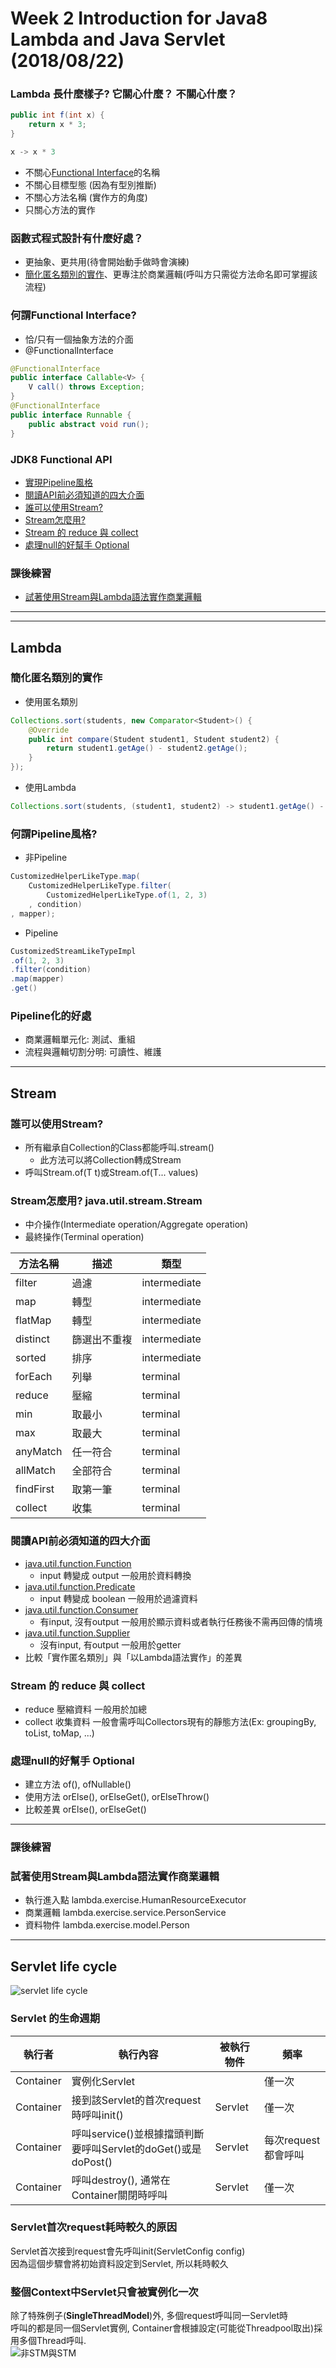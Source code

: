 # Week 2 Introduction for Java8 Lambda and Java Servlet (2018/08/22)

### Lambda 長什麼樣子? 它關心什麼？ 不關心什麼？
```java
public int f(int x) {
    return x * 3;
}

x -> x * 3
```
- 不關心[Functional Interface](#何謂functional-interface)的名稱
- 不關心目標型態 (因為有型別推斷)
- 不關心方法名稱 (實作方的角度)
- 只關心方法的實作

### 函數式程式設計有什麼好處？
- 更抽象、更共用(待會開始動手做時會演練)
- [簡化匿名類別的實作](#簡化匿名類別的實作)、更專注於商業邏輯(呼叫方只需從方法命名即可掌握該流程) 

### 何謂Functional Interface?
- 恰/只有一個抽象方法的介面
- @FunctionalInterface
```java
@FunctionalInterface
public interface Callable<V> {
    V call() throws Exception;
}
@FunctionalInterface
public interface Runnable {
    public abstract void run();
}
```


### JDK8 Functional API
- [實現Pipeline風格](#何謂pipeline風格)
- [閱讀API前必須知道的四大介面](#閱讀api前必須知道的四大介面)
- [誰可以使用Stream?](#誰可以使用stream)
- [Stream怎麼用?](stream怎麼用-java.util.stream.stream)
- [Stream 的 reduce 與 collect]()
- [處理null的好幫手 Optional](#處理null的好幫手-optional)


 
### 課後練習
- [試著使用Stream與Lambda語法實作商業邏輯](#試著使用stream與lambda語法實作商業邏輯)

* * *
* * *

## Lambda


### 簡化匿名類別的實作
-  使用匿名類別
```java
Collections.sort(students, new Comparator<Student>() {
	@Override
	public int compare(Student student1, Student student2) {
		return student1.getAge() - student2.getAge();
	}
});
```
- 使用Lambda
```java
Collections.sort(students, (student1, student2) -> student1.getAge() - student2.getAge()));
```




### 何謂Pipeline風格?
- 非Pipeline
```java
CustomizedHelperLikeType.map(
	CustomizedHelperLikeType.filter(
		CustomizedHelperLikeType.of(1, 2, 3)
	, condition)
, mapper);
```
- Pipeline
```java
CustomizedStreamLikeTypeImpl
.of(1, 2, 3)
.filter(condition)
.map(mapper)
.get()
```
### Pipeline化的好處
- 商業邏輯單元化: 測試、重組
- 流程與邏輯切割分明: 可讀性、維護


* * *

## Stream
### 誰可以使用Stream?
- 所有繼承自Collection的Class都能呼叫.stream()
    - 此方法可以將Collection<E>轉成Stream<E>
- 呼叫Stream.of(T t)或Stream.of(T... values)



### Stream怎麼用? java.util.stream.Stream
- 中介操作(Intermediate operation/Aggregate operation)
- 最終操作(Terminal operation)

| 方法名稱  | 描述         | 類型         |
|-----------|--------------|--------------|
| filter    | 過濾         | intermediate |
| map       | 轉型         | intermediate |
| flatMap   | 轉型         | intermediate |
| distinct  | 篩選出不重複 | intermediate |
| sorted    | 排序         | intermediate |
| forEach   | 列舉         | terminal     |
| reduce    | 壓縮         | terminal     |
| min       | 取最小       | terminal     |
| max       | 取最大       | terminal     |
| anyMatch  | 任一符合     | terminal     |
| allMatch  | 全部符合     | terminal     |
| findFirst | 取第一筆     | terminal     |
| collect   | 收集         | terminal     |



### 閱讀API前必須知道的四大介面
- [java.util.function.Function](https://docs.oracle.com/javase/8/docs/api/java/util/function/Function.html)
  - input 轉變成 output 一般用於資料轉換
- [java.util.function.Predicate](https://docs.oracle.com/javase/8/docs/api/java/util/function/Predicate.html)
  - input 轉變成 boolean 一般用於過濾資料
- [java.util.function.Consumer](https://docs.oracle.com/javase/8/docs/api/java/util/function/Consumer.html)
  - 有input, 沒有output 一般用於顯示資料或者執行任務後不需再回傳的情境
- [java.util.function.Supplier](https://docs.oracle.com/javase/8/docs/api/java/util/function/Supplier.html)
  - 沒有input, 有output 一般用於getter
- 比較「實作匿名類別」與「以Lambda語法實作」的差異  

### Stream 的 reduce 與 collect
- reduce 壓縮資料 一般用於加總
- collect 收集資料 一般會需呼叫Collectors現有的靜態方法(Ex: groupingBy, toList, toMap, ...)

### 處理null的好幫手 Optional
 - 建立方法 of(), ofNullable()
 - 使用方法 orElse(), orElseGet(), orElseThrow()
 - 比較差異 orElse(), orElseGet()
* * *

### 課後練習
### 試著使用Stream與Lambda語法實作商業邏輯
- 執行進入點 lambda.exercise.HumanResourceExecutor
- 商業邏輯   lambda.exercise.service.PersonService
- 資料物件   lambda.exercise.model.Person



 * * *
## Servlet life cycle
![servlet life cycle](https://www.tutorialspoint.com/servlets/images/servlet-lifecycle.jpg)
### Servlet 的生命週期 
|執行者|執行內容|被執行物件|頻率|
|-----|--------|----|----|
|Container|實例化Servlet||僅一次|
|Container|接到該Servlet的首次request時呼叫init()|Servlet|僅一次|
|Container|呼叫service()並根據擋頭判斷要呼叫Servlet的doGet()或是doPost()|Servlet|每次request都會呼叫|
|Container|呼叫destroy(), 通常在Container關閉時呼叫|Servlet|僅一次|
### Servlet首次request耗時較久的原因
Servlet首次接到request會先呼叫init(ServletConfig config)  
因為這個步驟會將初始資料設定到Servlet, 所以耗時較久
### 整個Context中Servlet只會被實例化一次
除了特殊例子(**SingleThreadModel**)外, 多個request呼叫同一Servlet時  
呼叫的都是同一個Servlet實例, Container會根據設定(可能從Threadpool取出)採用多個Thread呼叫.  
![非STM與STM](https://drive.google.com/uc?id=1DUXRApw6fiOuqDKe73ctv1508JIWOx48&authuser=0)
